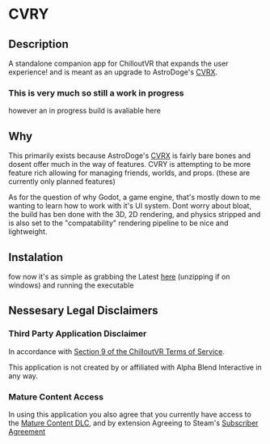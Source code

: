 # CVRY
## Description
 A standalone companion app for ChilloutVR that expands the user experience! and is meant as an upgrade to AstroDoge's [CVRX](https://github.com/AstroDogeDX/CVRX).

 ### This is very much so still a work in progress
 however an in progress build is avaliable here

## Why
This primarily exists because AstroDoge's [CVRX](https://github.com/AstroDogeDX/CVRX) is fairly bare bones and dosent offer much in the way of features. CVRY is attempting to be more feature rich allowing for managing friends, worlds, and props. (these are currently only planned features)

As for the question of why Godot, a game engine, that's mostly down to me wanting to learn how to work with it's UI system. Dont worry about bloat, the build has ben done with the 3D, 2D rendering, and physics stripped and is also set to the "compatability" rendering pipeline to be nice and lightweight.

## Instalation
fow now it's as simple as grabbing the Latest [here](https://github.com/Malthbern/CVRY/releases/tag/0.0.3) (unzipping if on windows) and running the executable

## Nessesary Legal Disclaimers
### Third Party Application Disclaimer
In accordance with [Section 9 of the ChilloutVR Terms of Service](https://documentation.abinteractive.net/official/legal/tos/#9-third-party-applications-or-sites).

This application is not created by or affiliated with Alpha Blend Interactive in any way.

### Mature Content Access
In using this application you also agree that you currently have access to the [Mature Content DLC](https://documentation.abinteractive.net/chilloutvr/faq/mature-content-access-dlc/), and by extension Agreeing to Steam's [Subscriber Agreement](https://store.steampowered.com/subscriber_agreement)
